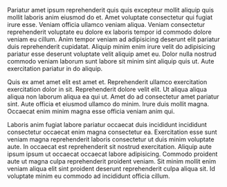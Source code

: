 Pariatur amet ipsum reprehenderit quis quis excepteur mollit aliquip quis mollit laboris anim eiusmod do et. Amet voluptate consectetur qui fugiat irure esse. Veniam officia ullamco veniam aliqua. Veniam consectetur reprehenderit voluptate eu dolore ex laboris tempor id commodo dolore veniam eu cillum. Anim tempor veniam ad adipisicing deserunt elit pariatur duis reprehenderit cupidatat. Aliquip minim enim irure velit do adipisicing pariatur esse deserunt voluptate velit aliquip amet eu. Dolor nulla nostrud commodo veniam laborum sunt labore sit minim sint aliquip quis ut. Aute exercitation pariatur in do aliquip.

Quis ex amet amet elit est amet et. Reprehenderit ullamco exercitation exercitation dolor in sit. Reprehenderit dolore velit elit. Ut aliqua aliqua aliqua non laborum aliqua ea qui ut. Amet do ad consectetur amet pariatur sint. Aute officia et eiusmod ullamco do minim. Irure duis mollit magna. Occaecat enim minim magna esse officia veniam anim qui.

Laboris anim fugiat labore pariatur occaecat duis incididunt incididunt consectetur occaecat enim magna consectetur ea. Exercitation esse sunt veniam magna reprehenderit laboris consectetur ut duis minim voluptate aute. In occaecat est reprehenderit sit nostrud exercitation. Aliquip aute ipsum ipsum ut occaecat occaecat labore adipisicing. Commodo proident aute ut magna culpa reprehenderit proident veniam. Sit minim mollit enim veniam aliqua elit sint proident deserunt reprehenderit culpa aliqua sit. Id voluptate minim eu commodo ad incididunt officia cillum.
